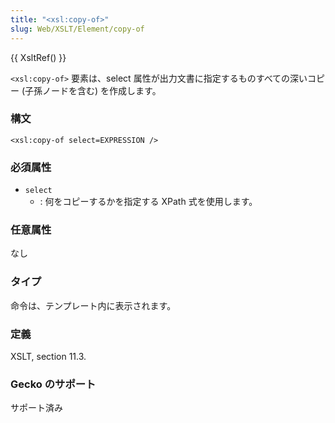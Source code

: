 ```yaml
---
title: "<xsl:copy-of>"
slug: Web/XSLT/Element/copy-of
---
```

{{ XsltRef() }}

`<xsl:copy-of>` 要素は、select 属性が出力文書に指定するものすべての深いコピー (子孫ノードを含む) を作成します。

### 構文

```
<xsl:copy-of select=EXPRESSION />
```

### 必須属性

- `select`
  - : 何をコピーするかを指定する XPath 式を使用します。

### 任意属性

なし

### タイプ

命令は、テンプレート内に表示されます。

### 定義

XSLT, section 11.3.

### Gecko のサポート

サポート済み
